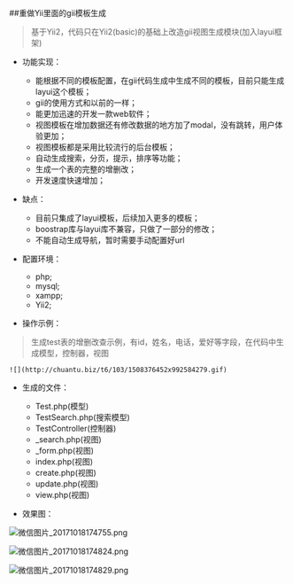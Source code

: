 ##重做Yii里面的gii模板生成
> 基于Yii2，代码只在Yii2(basic)的基础上改造gii视图生成模块(加入layui框架)

- 功能实现：
	- 能根据不同的模板配置，在gii代码生成中生成不同的模板，目前只能生成layui这个模板；
	- gii的使用方式和以前的一样；
	- 能更加迅速的开发一款web软件；
	- 视图模板在增加数据还有修改数据的地方加了modal，没有跳转，用户体验更加；
	- 视图模板都是采用比较流行的后台模板；
	- 自动生成搜索，分页，提示，排序等功能；
	- 生成一个表的完整的增删改；
	- 开发速度快速增加；

- 缺点：
	- 目前只集成了layui模板，后续加入更多的模板；
	- boostrap库与layui库不兼容，只做了一部分的修改；
	- 不能自动生成导航，暂时需要手动配置好url
	
- 配置环境：
	- php;
	- mysql;
	- xampp;
	- Yii2;

- 操作示例：
>生成test表的增删改查示例，有id，姓名，电话，爱好等字段，在代码中生成模型，控制器，视图

	![](http://chuantu.biz/t6/103/1508376452x992584279.gif)
	
- 生成的文件：
	- Test.php(模型)
	- TestSearch.php(搜索模型)
	- TestController(控制器)
	- _search.php(视图)
	- _form.php(视图)
	- index.php(视图)
	- create.php(视图)
	- update.php(视图)
	- view.php(视图)


- 效果图：

![微信图片_20171018174755.png](http://chuantu.biz/t6/103/1508376543x992584279.png)


![微信图片_20171018174824.png](http://chuantu.biz/t6/103/1508376575x992584279.png)


![微信图片_20171018174829.png](http://chuantu.biz/t6/103/1508376594x992584279.png)
